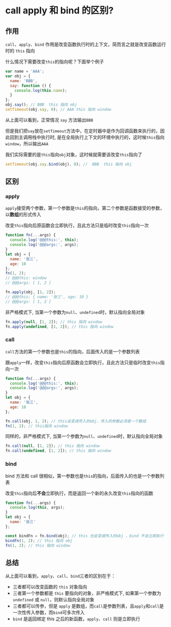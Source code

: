 # call apply 和 bind 的区别?

## 作用

`call`、`apply`、`bind` 作用是改变函数执行时的上下文，简而言之就是改变函数运行时的 `this` 指向

什么情况下需要改变`this`的指向呢？下面举个例子

```js
var name = 'AAA';
var obj = {
  name: 'BBB',
  say: function () {
    console.log(this.name);
  }
};
obj.say(); // BBB  this 指向 obj
setTimeout(obj.say, 0); // AAA this 指向 window
```

从上面可以看到，正常情况 `say` 方法输出`BBB`

但是我们把`say`放在`setTimeout`方法中，在定时器中是作为回调函数来执行的，因此回到主调用栈中执行时, 是在全局执行上下文的环境中执行的，这时候`this`指向`window`，所以输出`AAA`

我们实际需要的是`this`指向`obj`对象，这时候就需要该改变`this`指向了

```js
setTimeout(obj.say.bind(obj), 0); //  BBB  this 指向 obj
```

## 区别

### apply

`apply`接受两个参数，第一个参数是`this`的指向，第二个参数是函数接受的参数，以**数组**的形式传入

改变`this`指向后原函数会立即执行，且此方法只是临时改变`this`指向一次

```js
function fn(...args) {
  console.log('@@@this:', this);
  console.log('@@@args:', args);
}
let obj = {
  name: '张三',
  age: 10
};
fn(1, 2);
// @@@this: window
// @@@args: [ 1, 2 ]

fn.apply(obj, [1, 2]);
// @@@this: { name: '张三', age: 10 }
// @@@args: [ 1, 2 ]
```

非严格模式下, 当第一个参数为`null`、`undefined`时，默认指向全局对象

```js
fn.apply(null, [1, 2]); // this 指向 window
fn.apply(undefined, [1, 2]); // this 指向 window
```

### call

`call`方法的第一个参数也是`this`的指向，后面传入的是一个参数列表

跟`apply`一样，改变`this`指向后原函数会立即执行，且此方法只是临时改变`this`指向一次

```js
function fn(...args) {
  console.log('@@@this:', this);
  console.log('@@@args:', args);
}
let obj = {
  name: '张三',
  age: 10
};

fn.call(obj, 1, 2); // this会变成传入的obj，传入的参数必须是一个数组
fn(1, 2); // this指向 window
```

同样的，非严格模式下, 当第一个参数为`null`、`undefined`时，默认指向全局对象

```js
fn.call(null, [1, 2]); // this 指向 window
fn.call(undefined, [1, 2]); // this 指向 window
```

### bind

bind 方法和 call 很相似，第一参数也是`this`的指向，后面传入的也是一个参数列表

改变`this`指向后**不会**立即执行，而是返回一个新的永久改变`this`指向的函数

```js
function fn(...args) {
  console.log(this, args);
}
let obj = {
  name: '张三'
};

const bindFn = fn.bind(obj); // this 也会变成传入的obj ，bind 不会立即执行
bindFn(1, 2); // this 指向 obj
fn(1, 2); // this 指向 window
```

## 总结

从上面可以看到，`apply`、`call`、`bind`三者的区别在于：

- 三者都可以改变函数的 `this` 对象指向
- 三者第一个参数都是 `this` 要指向的对象，非严格模式下, 如果第一个参数为 `undefined` 或 `null`，则默认指向全局对象
- 三者都可以传参，但是 `apply` 是数组，而`call`是参数列表，且`apply`和`call`是一次性传入参数，而`bind`可多次传入
- `bind` 是返回绑定 this 之后的新函数，`apply`、`call` 则是立即执行
